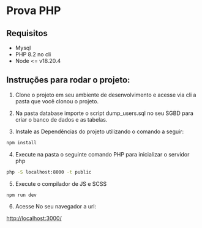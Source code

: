 # Prova PHP 

## Requisitos 

- Mysql 
- PHP 8.2 no cli
- Node <= v18.20.4 

## Instruções para rodar o projeto: 

1. Clone o projeto em seu ambiente de desenvolvimento e acesse via cli a pasta que você clonou o projeto.

2. Na pasta database importe o script dump_users.sql no seu SGBD para criar o banco de dados e as tabelas.

3. Instale as Dependências do projeto utilizando o comando a seguir:

```bash
npm install
```

4. Execute na pasta o seguinte comando PHP para inicializar o servidor php

```bash
php -S localhost:8000 -t public
```

5. Execute o compilador de JS e SCSS
```bash
npm run dev
```

6. Acesse No seu navegador a url: 

[http://localhost:3000/](http://localhost:3000/)